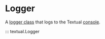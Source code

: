 # Logger

A [logger class](/guide/devtools/#logging-handler) that logs to the Textual [console](/guide/devtools#console).

::: textual.Logger

